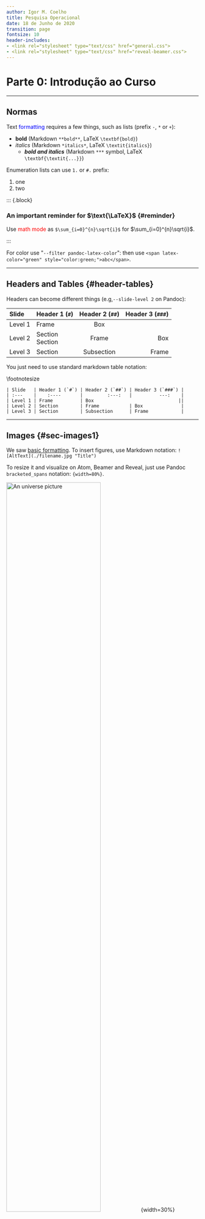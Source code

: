 ```yaml
---
author: Igor M. Coelho
title: Pesquisa Operacional
date: 18 de Junho de 2020
transition: page
fontsize: 10
header-includes:
- <link rel="stylesheet" type="text/css" href="general.css">
- <link rel="stylesheet" type="text/css" href="reveal-beamer.css">
---
```



# Parte 0: Introdução ao Curso

-------

## Normas

Text <span latex-color="blue" style="color:blue">formatting</span> requires a few things, such as lists (prefix `-`, `*` or `+`):

- **bold** (Markdown `**bold**`, LaTeX `\textbf{bold}`)
- *italics* (Markdown `*italics*`, LaTeX `\textit{italics}`)
  + ***bold and italics*** (Markdown `***` symbol, LaTeX `\textbf{\textit{...}}`)

Enumeration lists can use `1.` or `#.` prefix:

1. one
1. two

::: {.block}

### An important reminder for $\text{\LaTeX}$ {#reminder}
Use  <span latex-color="red" style="color: red;">math mode</span> as `$\sum_{i=0}^{n}\sqrt{i}$` for $\sum_{i=0}^{n}\sqrt{i}$.

:::

For color use "`--filter pandoc-latex-color`": then use `<span latex-color="green" style="color:green;">abc</span>`.

----------

## Headers and Tables {#header-tables}

Headers can become different things (e.g,`--slide-level 2` on Pandoc):

| Slide   | Header 1 (`#`) | Header 2 (`##`) | Header 3 (`###`) |
| :------ | :------------  | :--------------: | ---------------: |
| Level 1 |     Frame      |           Box                     ||
| Level 2 |  Section <br> Section  |           Frame |              Box |
| Level 3 |    Section     |      Subsection |            Frame |

You just need to use standard markdown table notation:

\footnotesize

```
| Slide   | Header 1 (`#`) | Header 2 (`##`) | Header 3 (`###`) |
| :---    |    :----       |         :---:   |          ---:    |
| Level 1 | Frame          | Box                               ||
| Level 2 | Section        | Frame           | Box              |
| Level 3 | Section        | Subsection      | Frame            |
```

-------

## Images {#sec-images1}

We saw [basic formatting](#basic-formatting).
To insert figures, use Markdown notation:
`![AltText](./filename.jpg "Title")`

To resize it and visualize on Atom, Beamer and Reveal, just use Pandoc `bracketed_spans` notation: `{width=80%}`.

![An universe picture](./universe.jpg "An example image"){width=30%}

Example:
`![An universe picture](./universe.jpg "An example image"){width=40%}`

-------


## Organization and Columns (Part I)

Let's divide in three parts (35%, 30%, 35%):

<!-- <div class="columns">
<div class="column" width="35%" style="max-width:35%;"> -->

::::::::::::: {.columns}

::::: {.column width=35%}

- First column
  - Some item

:::::

<!--
</div>
<div class="column" width="30%" style="max-width:30%;">  -->

::::: {.column width=30%}

**Just an equation:** $$\sum_{i=0}^{n}\sqrt{i}$$
<!--
</div>
<div class="column" width="35%" style="max-width:35%;"> -->

:::::

::::: {.column width=35%}

1. A third column
   * Something
1. One extra item
<!--
</div>
</div> -->

:::::

:::::::::::::

*To create multiple columns in a compatible way, we can use:*
\footnotesize

```html
<div class="columns">
  <div class="column" width="35%" style="max-width:35%;">
     Content for column with 35% size
  </div>
</div>
```

-------

## Fenced Divs {#fenceddivs .allowframebreaks}

<!-- not working on typora nor Atom yet -->

This code should allow organizing text into column.

::::::::::::: {.columns}

::::: {.column width=100%}

::: {.centered}

\centering

*Single centered column*

:::

:::::

:::::::::::::

```
::::::::::::: {.columns}
::::: {.column width=100%}
::: {.centered}
\centering
*Single centered column*
:::
:::::
:::::::::::::
```

This doesn't work on Typora or Atom, but works on LaTeX and Reveal.

For centering, just `::: {.centered}` and `\centering` would be enough.

---------


## Organization and Columns (Part II)  

Double column with image on side (20% and 80%):

<div class="columns">
<div class="column" width="50%" style="max-width:50%;">

- One topic
  - Another item
- Second topic
  - One extra
    - One deeper level

</div>
<div class="column" width="50%" style="max-width:50%;">

<style> img[alt="An universe picture"] { width: 70%; } </style>
![An universe picture](./universe.jpg "An example image"){width=70%}

</div>
</div>

### Fenced Divs
Note that Pandoc 2.9 provides a special syntax for fenced divs, like: `::::::: {.columns}` and  `::: {.column width="50%"}`. This is not recommended because Atom Preview will not understand it. For the same reason, use both `max-width=50%;` and `width="50%"`.

<br/><br/><br/><br/>

-------

## Some notes

<div class="notes right">
These notes are not on main slide.

- You can use `<div class="notes">`
- Or right-align: `<div class="notes right">`
</div>

This slide will only ask you to press `s` on Reveal.
This will put you on `Speaker Mode` and you'll see the notes.

### For Beamer
This is more complicated, but possible.
It requires an specialized `pdf` player for multiple monitors, like `pdfpc` or `pympress`.

```
%\documentclass[notes]{beamer}       % frame + notes
\documentclass[notes=only]{beamer}   % only notes
%\documentclass{beamer}              % only frames
```

# Agradecimentos

-----

## Software

Esse material de curso só é possível graças aos inúmeros projetos de código-aberto que são necessários a ele, incluindo:

- pandoc
- LaTeX
- GNU/Linux
- git
- markdown-preview-enhanced (github)
- visual studio code
- atom
- revealjs
- ...

-----

## Empresas

Agradecimento especial a empresas que suportam projetos livres envolvidos nesse curso:

- github
- gitlab
- microsoft
- google

-----

## Pessoas

Em especial, agradeço a colaboradores que tornaram esse material possível (em ordem alfabética):

- Anderson Zudio (tutorial)
- Haroldo Gambini (python-mip)
- Luiz Satoru Ochi (slides)
- Marcone Jamilson Freitas Souza (slides)
- Vitor Nazário Coelho (site)
- ...

-----

## Reprodução do material

Esses slides foram escritos utilizando pandoc, segundo o tutorial ilectures:

- https://igormcoelho.github.io/ilectures-pandoc/

Licença: Creative Commons 2020

Igor Machado Coelho